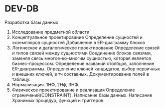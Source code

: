 # DEV-DB
Разработка базы данных

1) Исследование предметной области
2) Концептуальное проектирование
Определение сущностей и экземпляров сущностей
Добавление в ER-диаграмму блоков
3) Логическое и даталогическое проектирование
Определение связей и типов связей между сущностями
Соединение блоков связями, заменяя связь многое-ко-многим сущностью, которая является бизнес-процессом.
Определение названий столбцов, заполнение ER-диаграммы. Определение ключей кандидатов, выбор первичных и внешних ключей, в тч составных.
Документирование полей в таблицу.
4) Нормализация. 1НФ, 2Нф, 3НФ.
5) Физическое проектирование и реализация
Определение ограничений(CONSTRAINT). Написание базы данных. Написание Хранимых процедур, функций и триггеров.
